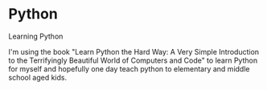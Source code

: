 # Python
Learning Python

I'm using the book "Learn Python the Hard Way: A Very Simple Introduction to the Terrifyingly Beautiful World of Computers and Code"
to learn Python for myself and hopefully one day teach python to elementary and middle school aged kids.
